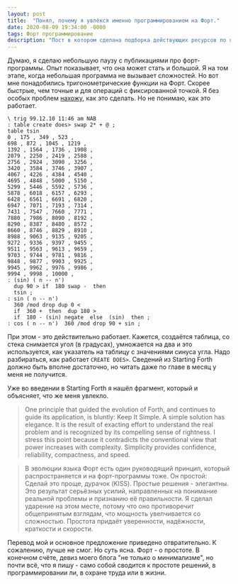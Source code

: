 ```yaml
---
layout: post
title:  "Понял, почему я увлёкся именно программированием на Форт."
date: 2020-08-09 19:34:00 -0000
tags: Форт программирование 
description: "Пост в котором сделана подборка действующих ресурсов по языку программирования Форт."
---
```


Думаю, я сделаю небольшую паузу с публикациями про форт-программы. Опыт показывает, что она может стать и большой. Я на том этапе, когда небольшая программа не вызывает сложностей. Но вот мне понадобились тригонометрические функции на Форт. Скорее быстрые, чем точные и для операций с фиксированной точкой. Я без особых проблем [нахожу](http://mathforum.org/library/drmath/view/62672.html), как это сделать. Но не понимаю, как это работает.

```forth
\ trig 99.12.10 11:46 am NAB
: table create does> swap 2* + @ ;
table tsin
0 , 175 , 349 , 523 ,
698 , 872 , 1045 , 1219 ,
1392 , 1564 , 1736 , 1908 ,
2079 , 2250 , 2419 , 2588 ,
2756 , 2924 , 3090 , 3256 ,
3420 , 3584 , 3746 , 3907 ,
4067 , 4226 , 4384 , 4540 ,
4695 , 4848 , 5000 , 5150 ,
5299 , 5446 , 5592 , 5736 ,
5878 , 6018 , 6157 , 6293 ,
6428 , 6561 , 6691 , 6820 ,
6947 , 7071 , 7193 , 7314 ,
7431 , 7547 , 7660 , 7771 ,
7880 , 7986 , 8090 , 8192 ,
8290 , 8387 , 8480 , 8572 ,
8660 , 8746 , 8829 , 8910 ,
8988 , 9063 , 9135 , 9205 ,
9272 , 9336 , 9397 , 9455 ,
9511 , 9563 , 9613 , 9659 ,
9703 , 9744 , 9781 , 9816 ,
9848 , 9877 , 9903 , 9925 ,
9945 , 9962 , 9976 , 9986 ,
9994 , 9998 , 10000 ,
: (sin) ( n -- n')
  dup 90 > if  180 swap -  then
  tsin ;
: sin ( n -- n')
  360 /mod drop dup 0 <
  if  360 +  then  dup 180 >
  if  180 - (sin) negate  else  (sin)  then ;
: cos ( n -- n')  360 /mod drop 90 + sin ;
```

При этом - это действительно работает. Кажется, создаётся таблица, со стека снимается угол (в градусах), умножается на два и это используется, как указатель на таблицу с значениями синуса угла. Надо разбираться, как работает `CREATE DOES>`. Сведений из Starting Forth должно быть вполне достаточно, но читать даже по главе в месяц у меня не получится. 

Уже во введении в Starting Forth я нашёл фрагмент, который и объясняет, что же меня увлекло.

> One principle that guided the evolution of Forth, and continues to guide its application, is bluntly: Keep It Simple. A simple solution has elegance. It is the result of exacting effort to understand the real problem and is recognized by its compelling sense of rightness. I stress this point because it contradicts the conventional view that power increases with complexity. Simplicity provides confidence, reliability, compactness, and speed.

> В эволюции языка Форт есть один руководящий принцип, который распространяется и на форт-программы тоже. Он простой: Сделай это проще, дурачок (KISS). Простые решения - элегантны. Это результат серьёзных усилий, направленных на понимание реальной проблемы и признанию её правильности. Я сделал ударение на этом месте, потому что оно противоречит общепринятым взглядам, что мощность увелчивается со сложностью. Простота придаёт уверенности, надёжности, краткости и скорости.

Перевод мой и основное предложение приведено отвратительно. К сожалению, лучше не смог. Но суть ясна. Форт - о простоте. В конечном счёте, девиз моего блога "не только о минимализме", но почти всё, что я пишу - само собой сводится к простоте решений, в программировании ли, в охране труда или в жизни.